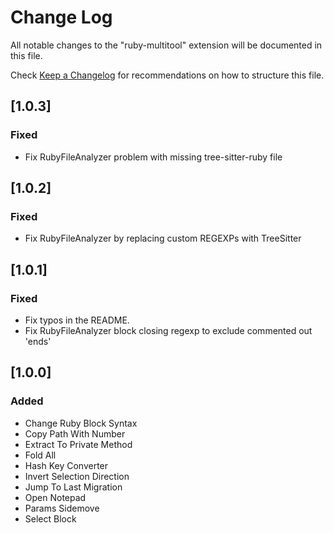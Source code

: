 # Change Log

All notable changes to the "ruby-multitool" extension will be documented in this file.

Check [Keep a Changelog](http://keepachangelog.com/) for recommendations on how to structure this file.

## [1.0.3]

### Fixed

- Fix RubyFileAnalyzer problem with missing tree-sitter-ruby file

## [1.0.2]

### Fixed

- Fix RubyFileAnalyzer by replacing custom REGEXPs with TreeSitter

## [1.0.1]

### Fixed

- Fix typos in the README.
- Fix RubyFileAnalyzer block closing regexp to exclude commented out 'ends'

## [1.0.0]

### Added

- Change Ruby Block Syntax
- Copy Path With Number
- Extract To Private Method
- Fold All
- Hash Key Converter
- Invert Selection Direction
- Jump To Last Migration
- Open Notepad
- Params Sidemove
- Select Block
